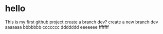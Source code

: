 # hello
This is my first github project
create a branch dev?
create a new branch dev
aaaaaaa
bbbbbbb
ccccccc
ddddddd
eeeeeee
fffffff
